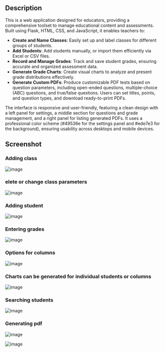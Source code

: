 ## Description

This is a web application designed for educators, providing a comprehensive toolset to manage educational content and assessments. Built using Flask, HTML, CSS, and JavaScript, it enables teachers to:

- **Create and Name Classes**: Easily set up and label classes for different groups of students.
- **Add Students**: Add students manually, or import them efficiently via Excel or CSV files.
- **Record and Manage Grades**: Track and save student grades, ensuring accurate and organized assessment data.
- **Generate Grade Charts**: Create visual charts to analyze and present grade distributions effectively.
- **Generate Custom PDFs**: Produce customizable PDF tests based on question parameters, including open-ended questions, multiple-choice (ABC) questions, and true/false questions. Users can set titles, points, and question types, and download ready-to-print PDFs.

The interface is responsive and user-friendly, featuring a clean design with a left panel for settings, a middle section for questions and grade management, and a right panel for listing generated PDFs. It uses a professional color scheme (#49536e for the settings panel and #ede7e3 for the background), ensuring usability across desktops and mobile devices.

## Screenshot

### Adding class  

![image](https://github.com/user-attachments/assets/3dbc92a5-04a2-4a12-a977-fbe6e0bdec93)  

### elete or change class parameters  

![image](https://github.com/user-attachments/assets/c15f131e-1f8d-42be-b1d2-0a38de51702f)  

### Adding student  

![image](https://github.com/user-attachments/assets/d696f430-afc1-4171-aac7-d0e0840a5761)  

### Entering grades  

![image](https://github.com/user-attachments/assets/9c6ec729-96e5-4f54-ae47-fe85e708e42a)  

### Options for columns  

![image](https://github.com/user-attachments/assets/7544d276-7ee1-402c-a210-95b90b4e843c)  

### Charts can be generated for individual students or columns  

![image](https://github.com/user-attachments/assets/ddc50335-6dec-48e6-b230-5294317231f2)  

### Searching students  

![image](https://github.com/user-attachments/assets/759e1e46-e704-4f5d-ba33-ca7f4784daf2)  

### Generating pdf  

![image](https://github.com/user-attachments/assets/205e05b4-9cbb-490d-a85d-388d54e1c47d)  

![image](https://github.com/user-attachments/assets/82360f60-1cef-4ace-a480-94e0137c5135)  

